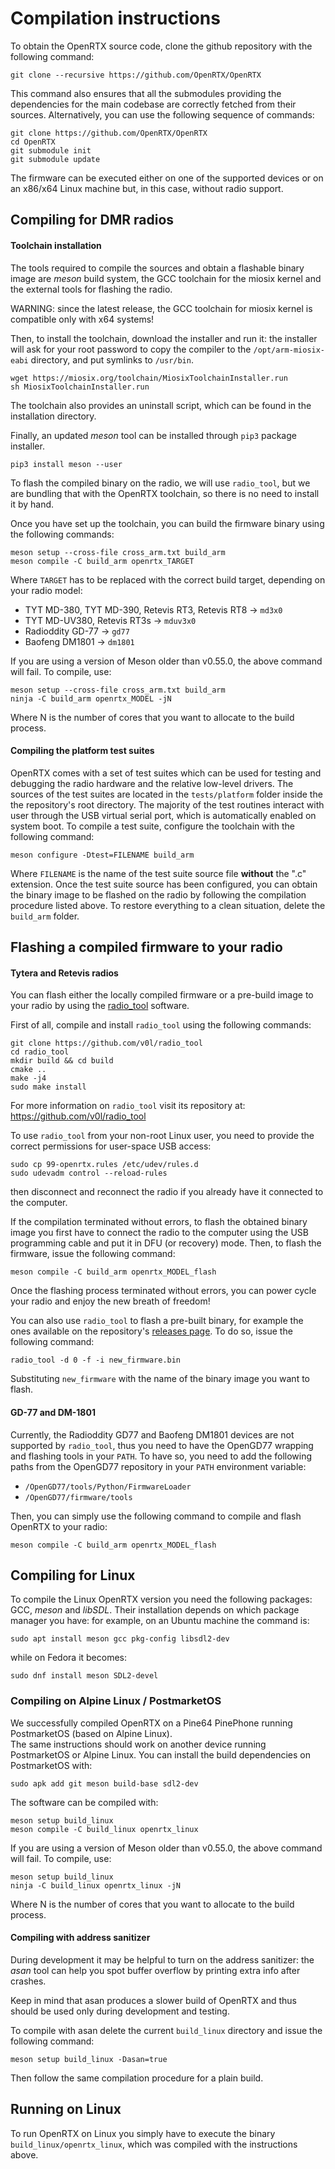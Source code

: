 # Compilation instructions

To obtain the OpenRTX source code, clone the github repository with the following command:

```
git clone --recursive https://github.com/OpenRTX/OpenRTX
```

This command also ensures that all the submodules providing the dependencies for the main codebase are correctly fetched from their sources. Alternatively, you can use the following sequence of commands:

```
git clone https://github.com/OpenRTX/OpenRTX
cd OpenRTX
git submodule init
git submodule update
```

The firmware can be executed either on one of the supported devices or on an x86/x64 Linux machine but, in this case, without radio support.

## Compiling for DMR radios

#### Toolchain installation

The tools required to compile the sources and obtain a flashable binary image are _meson_ build system, the GCC toolchain for the miosix kernel and the external tools for flashing the radio.

WARNING: since the latest release, the GCC toolchain for miosix kernel is compatible only with x64 systems!

Then, to install the toolchain, download the installer and run it: the installer will ask for your root password to copy the compiler to the `/opt/arm-miosix-eabi` directory, and put symlinks to `/usr/bin`.

```
wget https://miosix.org/toolchain/MiosixToolchainInstaller.run
sh MiosixToolchainInstaller.run
```

The toolchain also provides an uninstall script, which can be found in the installation directory.

Finally, an updated _meson_ tool can be installed through `pip3` package installer.

```
pip3 install meson --user
```

To flash the compiled binary on the radio, we will use `radio_tool`, but we are bundling that with the OpenRTX toolchain,
so there is no need to install it by hand.

Once you have set up the toolchain, you can build the firmware binary using the following commands:

```
meson setup --cross-file cross_arm.txt build_arm
meson compile -C build_arm openrtx_TARGET
```

Where `TARGET` has to be replaced with the correct build target, depending on your radio model:

- TYT MD-380, TYT MD-390, Retevis RT3, Retevis RT8 → `md3x0`
- TYT MD-UV380, Retevis RT3s → `mduv3x0`
- Radioddity GD-77 → `gd77`
- Baofeng DM1801 → `dm1801`

If you are using a version of Meson older than v0.55.0, the above command will fail. To compile, use:

```
meson setup --cross-file cross_arm.txt build_arm
ninja -C build_arm openrtx_MODEL -jN
```

Where N is the number of cores that you want to allocate to the build process.

#### Compiling the platform test suites

OpenRTX comes with a set of test suites which can be used for testing and debugging the radio hardware and the relative low-level drivers. The sources of the test suites are located in the `tests/platform` folder inside the the repository's root directory. The majority of the test routines interact with user through the USB virtual serial port, which is automatically enabled on system boot.
To compile a test suite, configure the toolchain with the following command:

```
meson configure -Dtest=FILENAME build_arm
```

Where `FILENAME` is the name of the test suite source file **without** the ".c" extension. Once the test suite source has been configured, you can obtain the binary image to be flashed on the radio by following the compilation procedure listed above.
To restore everything to a clean situation, delete the `build_arm` folder.

## Flashing a compiled firmware to your radio

#### Tytera and Retevis radios
You can flash either the locally compiled firmware or a pre-build image to your radio by using the [radio_tool](https://github.com/v0l/radio_tool) software.

First of all, compile and install `radio_tool` using the following commands:
```
git clone https://github.com/v0l/radio_tool
cd radio_tool
mkdir build && cd build
cmake ..
make -j4
sudo make install
```
For more information on `radio_tool` visit its repository at: https://github.com/v0l/radio_tool

To use `radio_tool` from your non-root Linux user, you need to provide the correct permissions for user-space USB access:

```
sudo cp 99-openrtx.rules /etc/udev/rules.d
sudo udevadm control --reload-rules
```

then disconnect and reconnect the radio if you already have it connected to the computer.

If the compilation terminated without errors, to flash the obtained binary image you first have to connect the radio to the computer using the USB programming cable and put it in DFU (or recovery) mode. Then, to flash the firmware, issue the following command:

```
meson compile -C build_arm openrtx_MODEL_flash
```

Once the flashing process terminated without errors, you can power cycle your radio and enjoy the new breath of freedom!

You can also use `radio_tool` to flash a pre-built binary, for example the ones available on the repository's [releases page](https://github.com/OpenRTX/OpenRTX/releases). To do so, issue the following command:

```
radio_tool -d 0 -f -i new_firmware.bin
```

Substituting `new_firmware` with the name of the binary image you want to flash.

#### GD-77 and DM-1801

Currently, the Radioddity GD77 and Baofeng DM1801 devices are not supported by `radio_tool`, thus you need to have the OpenGD77 wrapping and flashing tools in your `PATH`.
To have so, you need to add the following paths from the OpenGD77 repository in your `PATH` environment variable:

- `/OpenGD77/tools/Python/FirmwareLoader`
- `/OpenGD77/firmware/tools`

Then, you can simply use the following command to compile and flash OpenRTX to your radio:

```
meson compile -C build_arm openrtx_MODEL_flash
```

## Compiling for Linux
To compile the Linux OpenRTX version you need the following packages: GCC, _meson_ and _libSDL_.
Their installation depends on which package manager you have: for example, on an Ubuntu machine the command is:

```
sudo apt install meson gcc pkg-config libsdl2-dev
```

while on Fedora it becomes:

```
sudo dnf install meson SDL2-devel
```

### Compiling on Alpine Linux / PostmarketOS
We successfully compiled OpenRTX on a Pine64 PinePhone running PostmarketOS (based on Alpine Linux). \
The same instructions should work on another device running PostmarketOS or Alpine Linux.
You can install the build dependencies on PostmarketOS with:
```
sudo apk add git meson build-base sdl2-dev
```

The software can be compiled with:

```
meson setup build_linux
meson compile -C build_linux openrtx_linux
```

If you are using a version of Meson older than v0.55.0, the above command will fail. To compile, use:

```
meson setup build_linux
ninja -C build_linux openrtx_linux -jN
```

Where N is the number of cores that you want to allocate to the build process.

#### Compiling with address sanitizer
During development it may be helpful to turn on the address sanitizer: the *asan* tool can help you spot buffer overflow by printing extra info after crashes.

Keep in mind that asan produces a slower build of OpenRTX and thus should be used only during development and testing.

To compile with asan delete the current `build_linux` directory and issue the following command:
```
meson setup build_linux -Dasan=true
```
Then follow the same compilation procedure for a plain build.

## Running on Linux

To run OpenRTX on Linux you simply have to execute the binary `build_linux/openrtx_linux`, which was compiled with the instructions above.
